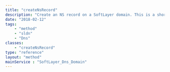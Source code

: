 ```yaml
---
title: "createNsRecord"
description: "Create an NS record on a SoftLayer domain. This is a shortcut method, meant to take the work out of creating a SoftLayer_Dns_Domain_ResourceRecord if you already have a domain record available. createNsRecord returns the newly created SoftLayer_Dns_Domain_ResourceRecord_NsType. "
date: "2018-02-12"
tags:
    - "method"
    - "sldn"
    - "Dns"
classes:
    - "createNsRecord"
type: "reference"
layout: "method"
mainService : "SoftLayer_Dns_Domain"
---
```

